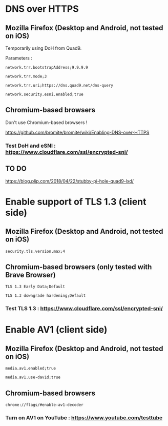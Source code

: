 # DNS over HTTPS

## Mozilla Firefox (Desktop and Android, not tested on iOS)

Temporarily using DoH from Quad9.

Parameters :

```
network.trr.bootstrapAddress;9.9.9.9
```
```
network.trr.mode;3
```
```
network.trr.uri;https://dns.quad9.net/dns-query
```
```
network.security.esni.enabled;true
```

## Chromium-based browsers

Don't use Chromium-based browsers !

https://github.com/bromite/bromite/wiki/Enabling-DNS-over-HTTPS

### Test DoH and eSNI : https://www.cloudflare.com/ssl/encrypted-sni/

## TO DO

https://blog.plip.com/2018/04/22/stubby-pi-hole-quad9-lxd/


# Enable support of TLS 1.3 (client side)

## Mozilla Firefox (Desktop and Android, not tested on iOS)

```
security.tls.version.max;4
```

## Chromium-based browsers (only tested with Brave Browser)

```
TLS 1.3 Early Data;Default
```
```
TLS 1.3 downgrade hardening;Default
```

### Test TLS 1.3 : https://www.cloudflare.com/ssl/encrypted-sni/

# Enable AV1 (client side)

## Mozilla Firefox (Desktop and Android, not tested on iOS)

```
media.av1.enabled;true
```
```
media.av1.use-dav1d;true
```

## Chromium-based browsers

```
chrome://flags/#enable-av1-decoder
```

### Turn on AV1 on YouTube : https://www.youtube.com/testtube
